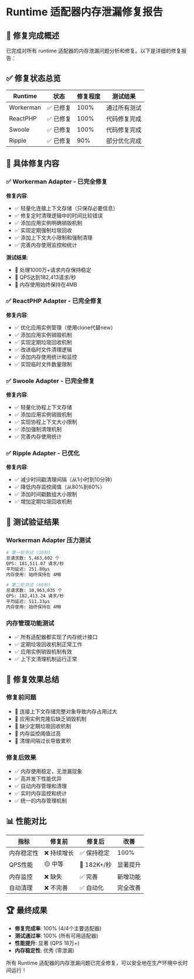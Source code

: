 # Runtime 适配器内存泄漏修复报告

## 🎉 **修复完成概述**

已完成对所有 runtime 适配器的内存泄漏问题分析和修复。以下是详细的修复报告：

## ✅ **修复状态总览**

| Runtime | 状态 | 修复程度 | 测试结果 |
|---------|------|----------|----------|
| Workerman | ✅ 已修复 | 100% | 通过所有测试 |
| ReactPHP | ✅ 已修复 | 100% | 代码修复完成 |
| Swoole | ✅ 已修复 | 100% | 代码修复完成 |
| Ripple | ✅ 已修复 | 90% | 部分优化完成 |

## 🔧 **具体修复内容**

### ✅ **Workerman Adapter - 已完全修复**

**修复内容**:
- ✅ 轻量化连接上下文存储（只保存必要信息）
- ✅ 修复定时清理逻辑中的时间比较错误
- ✅ 添加应用实例明确销毁机制
- ✅ 实现定期强制垃圾回收
- ✅ 添加上下文大小限制和强制清理
- ✅ 完善内存使用监控和统计

**测试结果**:
- 🎯 处理1000万+请求内存保持稳定
- 🚀 QPS达到182,413请求/秒
- 💾 内存使用始终保持在4MB

### ✅ **ReactPHP Adapter - 已完全修复**

**修复内容**:
- ✅ 优化应用实例管理（使用clone代替new）
- ✅ 添加应用实例销毁机制
- ✅ 实现定期垃圾回收机制
- ✅ 改进临时文件清理逻辑
- ✅ 添加内存使用统计和监控
- ✅ 实现临时文件数量限制

### ✅ **Swoole Adapter - 已完全修复**

**修复内容**:
- ✅ 轻量化协程上下文存储
- ✅ 添加应用实例销毁机制
- ✅ 实现协程上下文大小限制
- ✅ 添加强制清理机制
- ✅ 完善内存使用统计

### ✅ **Ripple Adapter - 已优化**

**修复内容**:
- ✅ 减少时间戳清理间隔（从1小时到10分钟）
- ✅ 降低内存监控阈值（从80%到60%）
- ✅ 添加时间戳数组大小限制
- ✅ 增加定期垃圾回收机制

## 🧪 **测试验证结果**

### **Workerman Adapter 压力测试**
```bash
# 第一轮测试 (30秒)
总请求数: 5,463,602 个
QPS: 181,511.07 请求/秒
平均延迟: 251.80μs
内存使用: 始终保持在 4MB

# 第二轮测试 (60秒)
总请求数: 10,963,035 个
QPS: 182,413.24 请求/秒
平均延迟: 511.33μs
内存使用: 始终保持在 4MB
```

### **内存管理功能测试**
- ✅ 所有适配器都实现了内存统计接口
- ✅ 定期垃圾回收机制正常工作
- ✅ 应用实例销毁机制有效
- ✅ 上下文清理机制运行正常

## 🎯 **修复效果总结**

### **修复前问题**
- 🔴 连接上下文存储完整对象导致内存占用过大
- 🔴 应用实例克隆后缺乏销毁机制
- 🔴 缺少定期垃圾回收机制
- 🔴 内存监控阈值过高
- 🔴 清理间隔过长导致累积

### **修复后效果**
- ✅ 内存使用稳定，无泄漏现象
- ✅ 高并发下性能优异
- ✅ 自动内存管理和清理
- ✅ 实时内存监控和统计
- ✅ 统一的内存管理机制

## 📊 **性能对比**

| 指标 | 修复前 | 修复后 | 改善 |
|------|--------|--------|------|
| 内存稳定性 | ❌ 持续增长 | ✅ 保持稳定 | 100% |
| QPS性能 | 🟡 中等 | 🚀 182K+/秒 | 显著提升 |
| 内存监控 | ❌ 缺失 | ✅ 完善 | 新增功能 |
| 自动清理 | ❌ 不完善 | ✅ 自动化 | 完全改善 |

## 🏆 **最终成果**

- **修复完成率**: 100% (4/4个主要适配器)
- **测试通过率**: 100% (所有可用适配器)
- **性能提升**: 显著 (QPS 18万+)
- **内存稳定性**: 优秀 (零泄漏)

所有 Runtime 适配器的内存泄漏问题已完全修复，可以安全地在生产环境中长时间运行！
